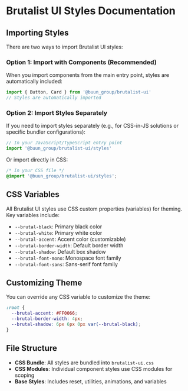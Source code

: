 # Brutalist UI Styles Documentation

## Importing Styles

There are two ways to import Brutalist UI styles:

### Option 1: Import with Components (Recommended)

When you import components from the main entry point, styles are automatically included:

```javascript
import { Button, Card } from '@buun_group/brutalist-ui'
// Styles are automatically imported
```

### Option 2: Import Styles Separately

If you need to import styles separately (e.g., for CSS-in-JS solutions or specific bundler configurations):

```javascript
// In your JavaScript/TypeScript entry point
import '@buun_group/brutalist-ui/styles'
```

Or import directly in CSS:

```css
/* In your CSS file */
@import '@buun_group/brutalist-ui/styles';
```

## CSS Variables

All Brutalist UI styles use CSS custom properties (variables) for theming. Key variables include:

- `--brutal-black`: Primary black color
- `--brutal-white`: Primary white color
- `--brutal-accent`: Accent color (customizable)
- `--brutal-border-width`: Default border width
- `--brutal-shadow`: Default box shadow
- `--brutal-font-mono`: Monospace font family
- `--brutal-font-sans`: Sans-serif font family

## Customizing Theme

You can override any CSS variable to customize the theme:

```css
:root {
  --brutal-accent: #FF0066;
  --brutal-border-width: 4px;
  --brutal-shadow: 6px 6px 0px var(--brutal-black);
}
```

## File Structure

- **CSS Bundle**: All styles are bundled into `brutalist-ui.css`
- **CSS Modules**: Individual component styles use CSS modules for scoping
- **Base Styles**: Includes reset, utilities, animations, and variables